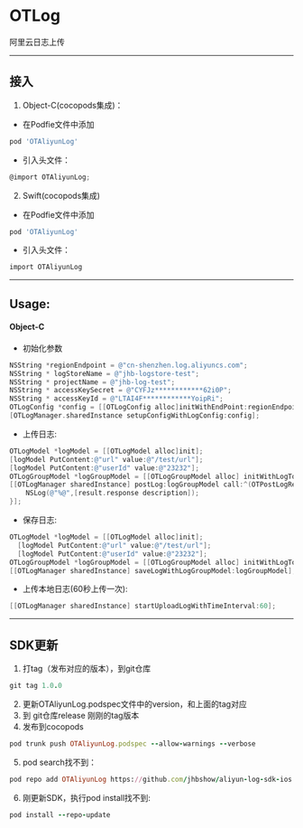 # OTLog
阿里云日志上传

---

## 接入
1. Object-C(cocopods集成)：
* 在Podfie文件中添加
```ruby   
pod 'OTAliyunLog'
```       
* 引入头文件：
``` objective-c  
@import OTAliyunLog;
```   
2. Swift(cocopods集成)
* 在Podfie文件中添加
```ruby   
pod 'OTAliyunLog'
```    
* 引入头文件：
```objective-c   
import OTAliyunLog
```  

---

## Usage:
#### Object-C
* 初始化参数
```objective-c
NSString *regionEndpoint = @"cn-shenzhen.log.aliyuncs.com";
NSString * logStoreName = @"jhb-logstore-test";
NSString * projectName = @"jhb-log-test";
NSString * accessKeySecret = @"CYFJz************62i0P";
NSString * accessKeyId = @"LTAI4F************YoipRi";
OTLogConfig *config = [[OTLogConfig alloc]initWithEndPoint:regionEndpoint accessKeyID:accessKeyId accessKeySecret:accessKeySecret projectName:projectName logStoreName:logStoreName token:NULL];
[OTLogManager.sharedInstance setupConfigWithLogConfig:config];
```
* 上传日志:
```objective-c
OTLogModel *logModel = [[OTLogModel alloc]init];
[logModel PutContent:@"url" value:@"/test/url"];
[logModel PutContent:@"userId" value:@"23232"];
OTLogGroupModel *logGroupModel = [[OTLogGroupModel alloc] initWithLogTopic:@"topic-20200616" logSource:@"source-20200616" logContents:@[logModel] logTagContentMap:NULL];
[[OTLogManager sharedInstance] postLog:logGroupModel call:^(OTPostLogResult * result) {
    NSLog(@"%@",[result.response description]);
}];
```
* 保存日志:
```objective-c
OTLogModel *logModel = [[OTLogModel alloc]init];
  [logModel PutContent:@"url" value:@"/test/url"];
  [logModel PutContent:@"userId" value:@"23232"];
OTLogGroupModel *logGroupModel = [[OTLogGroupModel alloc] initWithLogTopic:@"topic-20200616" logSource:@"source-20200616" logContents:@[logModel] logTagContentMap:NULL];
[[OTLogManager sharedInstance] saveLogWithLogGroupModel:logGroupModel];
```
* 上传本地日志(60秒上传一次):
```objective-c
[[OTLogManager sharedInstance] startUploadLogWithTimeInterval:60];
```   

---

## SDK更新
1. 打tag（发布对应的版本），到git仓库
``` ruby
git tag 1.0.0
```
2. 更新OTAliyunLog.podspec文件中的version，和上面的tag对应
3. 到 git仓库release 刚刚的tag版本
4. 发布到cocopods
```ruby
pod trunk push OTAliyunLog.podspec --allow-warnings --verbose
```
5. pod search找不到：
```ruby
pod repo add OTAliyunLog https://github.com/jhbshow/aliyun-log-sdk-ios.git
```
6. 刚更新SDK，执行pod install找不到:
```ruby
pod install --repo-update
```
